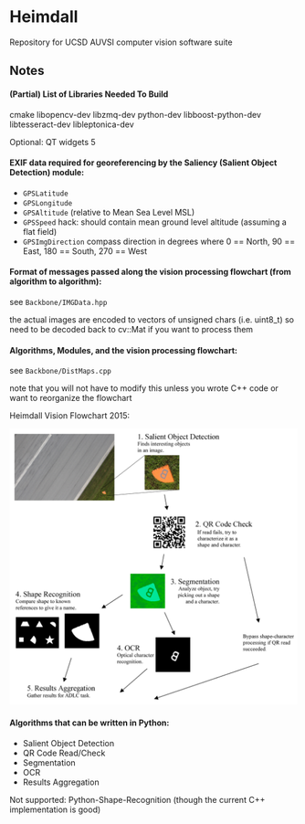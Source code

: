 ﻿# Heimdall

Repository for UCSD AUVSI computer vision software suite

## Notes

#### (Partial) List of Libraries Needed To Build

cmake
libopencv-dev
libzmq-dev
python-dev
libboost-python-dev
libtesseract-dev
libleptonica-dev

Optional: QT widgets 5

#### EXIF data required for georeferencing by the Saliency (Salient Object Detection) module:

* `GPSLatitude`
* `GPSLongitude`
* `GPSAltitude`             (relative to Mean Sea Level MSL)
* `GPSSpeed`                hack: should contain mean ground level altitude (assuming a flat field)
* `GPSImgDirection`         compass direction in degrees where 0 == North, 90 == East, 180 == South, 270 == West

#### Format of messages passed along the vision processing flowchart (from algorithm to algorithm):

see `Backbone/IMGData.hpp`

the actual images are encoded to vectors of unsigned chars (i.e. uint8_t) so need to be decoded back to cv::Mat if you want to process them

#### Algorithms, Modules, and the vision processing flowchart:

see `Backbone/DistMaps.cpp`

note that you will not have to modify this unless you wrote C++ code or want to reorganize the flowchart

Heimdall Vision Flowchart 2015:

![alt text](https://github.com/UCSD-AUVSI/Heimdall/blob/master/2015heimdall_wbg_qrcode.png "Heimdall Vision Flowchart 2015")

#### Algorithms that can be written in Python:

* Salient Object Detection
* QR Code Read/Check
* Segmentation
* OCR
* Results Aggregation

Not supported: Python-Shape-Recognition (though the current C++ implementation is good)

